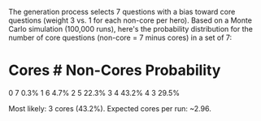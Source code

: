 The generation process selects 7 questions with a bias toward core questions (weight 3 vs. 1 for each non-core per hero). 
Based on a Monte Carlo simulation (100,000 runs), 
here's the probability distribution for the number of core questions (non-core = 7 minus cores) in a set of 7:

# Cores	# Non-Cores	Probability
0	        7	        0.3%
1	        6	        4.7%
2	        5	        22.3%
3	        4	        43.2%
4	        3	        29.5%

Most likely: 3 cores (43.2%). Expected cores per run: ~2.96.
